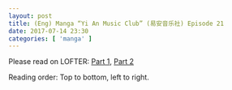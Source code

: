 ```yaml
---
layout: post
title: (Eng) Manga “Yi An Music Club” (易安音乐社) Episode 21
date: 2017-07-14 23:30
categories: [ 'manga' ]
---
```


Please read on LOFTER: [Part 1](http://quadrifolium.lofter.com/post/1d4edd3a_10925d21), [Part 2](http://quadrifolium.lofter.com/post/1d4edd3a_10925d28)

Reading order: Top to bottom, left to right.
